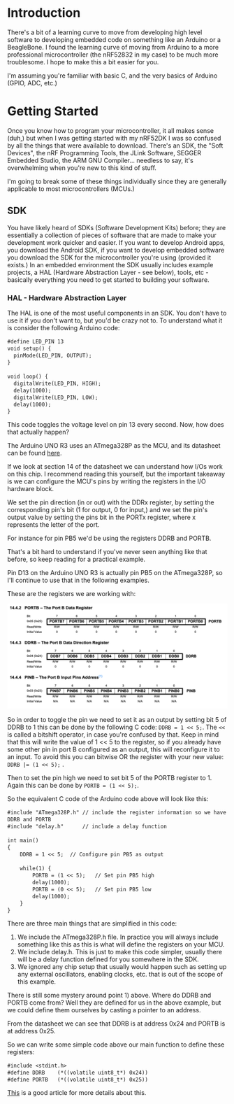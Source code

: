 # Introduction

There's a bit of a learning curve to move from developing high level software to developing embedded code on something like an Arduino or a BeagleBone. I found the learning curve of moving from Arduino to a more professional microcontroller (the nRF52832 in my case) to be much more troublesome. I hope to make this a bit easier for you.

I'm assuming you're familiar with basic C, and the very basics of Arduino (GPIO, ADC, etc.)

# Getting Started

Once you know how to program your microcontroller, it all makes sense (duh,) but when I was getting started with my nRF52DK I was so confused by all the things that were available to download. There's an SDK, the "Soft Devices", the nRF Programming Tools, the JLink Software, SEGGER Embedded Studio, the ARM GNU Compiler... needless to say, it's overwhelming when you're new to this kind of stuff.

I'm going to break some of these things individually since they are generally applicable to most microcontrollers (MCUs.)

## SDK

You have likely heard of SDKs (Software Development Kits) before; they are essentially a collection of pieces of software that are made to make your development work quicker and easier. If you want to develop Android apps, you download the Android SDK, if you want to develop embedded software you download the SDK for the microcontroller you're using (provided it exists.) In an embedded environment the SDK usually includes example projects, a HAL (Hardware Abstraction Layer - see below), tools, etc - basically everything you need to get started to building your software.

### HAL - Hardware Abstraction Layer
The HAL is one of the most useful components in an SDK. You don't have to use it if you don't want to, but you'd be crazy not to. To understand what it is consider the following Arduino code:

```
#define LED_PIN 13
void setup() {
  pinMode(LED_PIN, OUTPUT);
}

void loop() {
  digitalWrite(LED_PIN, HIGH);
  delay(1000);
  digitalWrite(LED_PIN, LOW);
  delay(1000);
}
```

This code toggles the voltage level on pin 13 every second. Now, how does that actually happen?

The Arduino UNO R3 uses an ATmega328P as the MCU, and its datasheet can be found [here](https://ww1.microchip.com/downloads/en/DeviceDoc/ATmega48A-PA-88A-PA-168A-PA-328-P-DS-DS40002061B.pdf).

If we look at section 14 of the datasheet we can understand how I/Os work on this chip. I recommend reading this yourself, but the important takeaway is we can configure the MCU's pins by writing the registers in the I/O hardware block.

We set the pin direction (in or out) with the DDRx register, by setting the corresponding pin's bit (1 for output, 0 for input,) and we set the pin's output value by setting the pins bit in the PORTx register, where x represents the letter of the port.

For instance for pin PB5 we'd be using the registers DDRB and PORTB.

That's a bit hard to understand if you've never seen anything like that before, so keep reading for a practical example.

Pin D13 on the Arduino UNO R3 is actually pin PB5 on the ATmega328P, so I'll continue to use that in the following examples.

These are the registers we are working with:

![Registers](assets/images/atmega_gpio_registers.png)

So in order to toggle the pin we need to set it as an output by setting bit 5 of DDRB to 1 this can be done by the following C code: `DDRB = 1 << 5;`. The `<<` is called a bitshift operator, in case you're confused by that. Keep in mind that this will write the value of 1 << 5 to the register, so if you already have some other pin in port B configured as an output, this will reconfigure it to an input. To avoid this you can bitwise OR the register with your new value: `DDRB |= (1 << 5);` .

Then to set the pin high we need to set bit 5 of the PORTB register to 1. Again this can be done by `PORTB = (1 << 5);`.


So the equivalent C code of the Arduino code above will look like this:

```
#include "ATmega328P.h" // include the register information so we have DDRB and PORTB
#include "delay.h"      // include a delay function

int main()
{
	DDRB = 1 << 5;  // Configure pin PB5 as output

	while(1) {
		PORTB = (1 << 5);   // Set pin PB5 high
		delay(1000);
		PORTB = (0 << 5);   // Set pin PB5 low
		delay(1000);
	}
}
```

There are three main things that are simplified in this code:

  1. We include the ATmega328P.h file. In practice you will always include something like this as this is what will define the registers on your MCU.
  2. We include delay.h. This is just to make this code simpler, usually there will be a delay function defined for you somewhere in the SDK.
  3. We ignored any chip setup that usually would happen such as setting up any external oscillators, enabling clocks, etc. that is out of the scope of this example.

There is still some mystery around point 1) above. Where do DDRB and PORTB come from? Well they are defined for us in the above example, but we could define them ourselves by casting a pointer to an address.

From the datasheet we can see that DDRB is at address 0x24 and PORTB is at address 0x25.

So we can write some simple code above our main function to define these registers:

```
#include <stdint.h>
#define DDRB    (*((volatile uint8_t*) 0x24))
#define PORTB   (*((volatile uint8_t*) 0x25))
```

[This](https://blog.feabhas.com/2019/01/peripheral-register-access-using-c-structs-part-1/) is a good article for more details about this.
